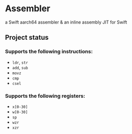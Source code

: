 # Assembler
a Swift aarch64 assembler &amp; an inline assembly JIT for Swift

## Project status

### Supports the following instructions: 
- `ldr`, `str`
- `add`, `sub`
- `movz`
- `cmp`
- `csel`

### Supports the following registers: 
- `x[0-30]`
- `w[0-30]`
- `sp`
- `wzr`
- `xzr`
